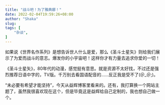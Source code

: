 ```yaml
---
title: "战斗吧！为了雅典娜！"
date: 2022-02-04T19:59:26+08:00
author: "Shaka"
slug: 
tags: [
    "杂谈",
]
---
```


如果说《世界名作系列》是想告诉世人什么是爱，那么《圣斗士星矢》则给我们展示了为爱而战斗的意志。爆发你的小宇宙吧！这样你才有力量去追求你爱的一切！

《圣斗士星矢》，80年代的动漫，感觉挺有意思。就是资源不太好找，不过还是强烈推荐日语中字的，TV版。千万别去看国语配音的……反正我是受不了(＠_＠;)。

“未必要有希望才能坚持”，今天从益辉博客里看来的。还有，我打算换一个网站主题了，虽然我很喜欢现在这个，但是毕竟这是益辉给自己定制的，我也想自己做一个。